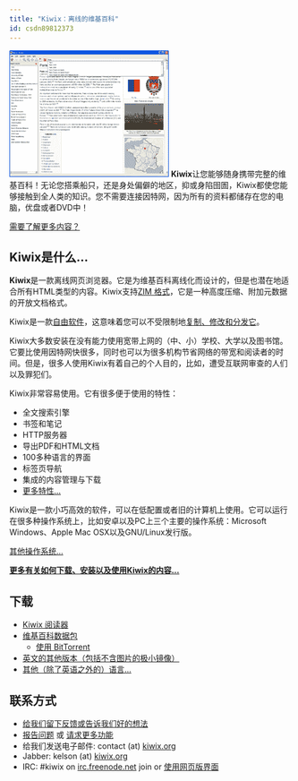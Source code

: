 ```yaml
---
title: "Kiwix：离线的维基百科"
id: csdn89812373
---
```


![Kiwix 0.9 alpha1 screenshot en.png](../img/e796ea4212a40bcaa9078814ca8dfbfb.png)
**Kiwix**让您能够随身携带完整的维基百科！无论您搭乘船只，还是身处偏僻的地区，抑或身陷囹圄，Kiwix都使您能够接触到全人类的知识。您不需要连接因特网，因为所有的资料都储存在您的电脑，优盘或者DVD中！

[需要了解更多内容？](https://wiki.kiwix.org/wiki/Content/zh-cn)

## Kiwix是什么…

**Kiwix**是一款离线网页浏览器。它是为维基百科离线化而设计的，但是也潜在地适合所有HTML类型的内容。Kiwix支持[ZIM 格式](http://www.openzim.org)，它是一种高度压缩、附加元数据的开放文档格式。

Kiwix是一款[自由软件](http://zh.wikipedia.org/wiki/%E8%87%AA%E7%94%B1%E8%BD%AF%E4%BB%B6)，这意味着您可以不受限制地[复制、修改和分发它](https://wiki.kiwix.org/wiki/Special:MyLanguage/development "Special:MyLanguage/development")。

Kiwix大多数安装在没有能力使用宽带上网的（中、小）学校、大学以及图书馆。它要比使用因特网快很多，同时也可以为很多机构节省网络的带宽和阅读者的时间。但是，很多人使用Kiwix有着自己的个人目的，比如，遭受互联网审查的人们以及罪犯们。

Kiwix非常容易使用。它有很多便于使用的特性：

*   全文搜索引擎
*   书签和笔记
*   HTTP服务器
*   导出PDF和HTML文档
*   100多种语言的界面
*   标签页导航
*   集成的内容管理与下载
*   [更多特性…](https://wiki.kiwix.org/wiki/Special:MyLanguage/Features "Special:MyLanguage/Features")

Kiwix是一款小巧高效的软件，可以在低配置或者旧的计算机上使用。它可以运行在很多种操作系统上，比如安卓以及PC上三个主要的操作系统：Microsoft Windows、Apple Mac OSX以及GNU/Linux发行版。

[其他操作系统…](https://wiki.kiwix.org/wiki/Software/zh-cn "Software/zh-cn")

**[更多有关如何下载、安装以及使用Kiwix的内容…](https://wiki.kiwix.org/wiki/Software/zh-cn "Software/zh-cn")**

## 下载

*   [Kiwix 阅读器](https://download.kiwix.org/release/kiwix-desktop/kiwix-desktop_windows_x64.zip)
*   [维基百科数据包](http://download.kiwix.org/zim/wikipedia_zh_all.zim)
    *   [使用 BitTorrent](http://download.kiwix.org/zim/wikipedia_zh_all.zim.torrent)
*   [英文的其他版本（包括不含图片的极小镜像）](https://wiki.kiwix.org/wiki/Content/zh-cn)
*   [其他（除了英语之外的）语言…](https://wiki.kiwix.org/wiki/Content_in_all_languages/zh-cn)

## 联系方式

*   [给我们留下反馈或告诉我们好的想法](http://input.kiwix.org)
*   [报告问题](http://reportabug.kiwix.org) 或 [请求更多功能](http://requestafeature.kiwix.org)
*   给我们发送电子邮件: contact (at) [kiwix.org](http://kiwix.org)
*   Jabber: kelson (at) [kiwix.org](http://kiwix.org)
*   IRC: #kiwix on [irc.freenode.net](http://irc.freenode.net) join or [使用网页版界面](http://chat.kiwix.org)